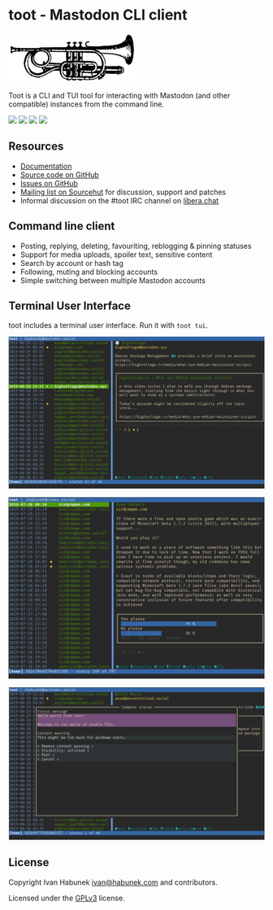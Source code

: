 toot - Mastodon CLI client
==========================

![Toot trumpet logo](./trumpet.png)

Toot is a CLI and TUI tool for interacting with Mastodon (and other compatible) instances from the command line.

[![](https://img.shields.io/travis/ihabunek/toot.svg?maxAge=3600&style=flat-square)](https://travis-ci.org/ihabunek/toot)
[![](https://img.shields.io/badge/author-%40ihabunek-blue.svg?maxAge=3600&style=flat-square)](https://mastodon.social/@ihabunek)
[![](https://img.shields.io/github/license/ihabunek/toot.svg?maxAge=3600&style=flat-square)](https://opensource.org/licenses/GPL-3.0)
[![](https://img.shields.io/pypi/v/toot.svg?maxAge=3600&style=flat-square)](https://pypi.python.org/pypi/toot)

Resources
---------

* [Documentation](https://toot.bezdomni.net/)
* [Source code on GitHub](https://github.com/ihabunek/toot)
* [Issues on GitHub](https://github.com/ihabunek/toot/issues)
* [Mailing list on Sourcehut](https://lists.sr.ht/~ihabunek/toot-discuss) for discussion, support and patches
* Informal discussion on the #toot IRC channel on [libera.chat](https://libera.chat/)

Command line client
-------------------

* Posting, replying, deleting, favouriting, reblogging & pinning statuses
* Support for media uploads, spoiler text, sensitive content
* Search by account or hash tag
* Following, muting and blocking accounts
* Simple switching between multiple Mastodon accounts

Terminal User Interface
-----------------------

toot includes a terminal user interface. Run it with `toot tui`.

![](images/tui_list.png)

![](images/tui_poll.png)

![](images/tui_compose.png)

License
-------

Copyright Ivan Habunek <ivan@habunek.com> and contributors.

Licensed under the [GPLv3](http://www.gnu.org/licenses/gpl-3.0.html) license.
